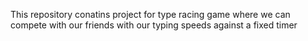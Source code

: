  This repository conatins project for type racing game where we can compete with our friends with our typing speeds against a fixed timer
 
